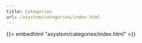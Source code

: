 ```yaml
---
title: Categories
url: /asystom/categories/index.html
---
```


{{< embedhtml "asystom/categories/index.html" >}}

